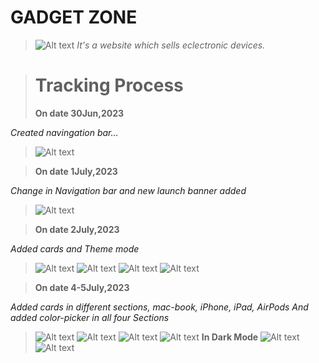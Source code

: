 # GADGET ZONE
> ![Alt text](images/logo.png)
> *It's a website which sells eclectronic devices.*

> # Tracking Process
> **On date 30Jun,2023**
>
 *Created navingation bar...*
> ![Alt text](how_it_started/30June.png)

> **On date 1July,2023**
> 
*Change in Navigation bar and new launch banner added*
>![Alt text](how_it_started/1st%2Cjuly.png)

> **On date 2July,2023**
> 
*Added cards and Theme mode*
> ![Alt text](how_it_started/2july1.png)
> ![Alt text](how_it_started/2july2.png)
> ![Alt text](how_it_started/2july3.png)
> ![Alt text](how_it_started/2july4.png)

> **On date 4-5July,2023**
> 
*Added cards in different sections, mac-book, iPhone, iPad, AirPods And added color-picker in all four Sections*
> ![Alt text](how_it_started/image.png)
> ![Alt text](how_it_started/image-1.png)
> ![Alt text](how_it_started/image-2.png)
> ![Alt text](how_it_started/image-3.png)
> **In Dark Mode**
> ![Alt text](how_it_started/image-4.png)
> ![Alt text](how_it_started/image-5.png)